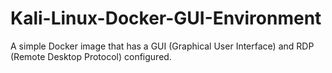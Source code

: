 # Kali-Linux-Docker-GUI-Environment

A simple Docker image that has a GUI (Graphical User Interface) and RDP (Remote Desktop Protocol) configured.
